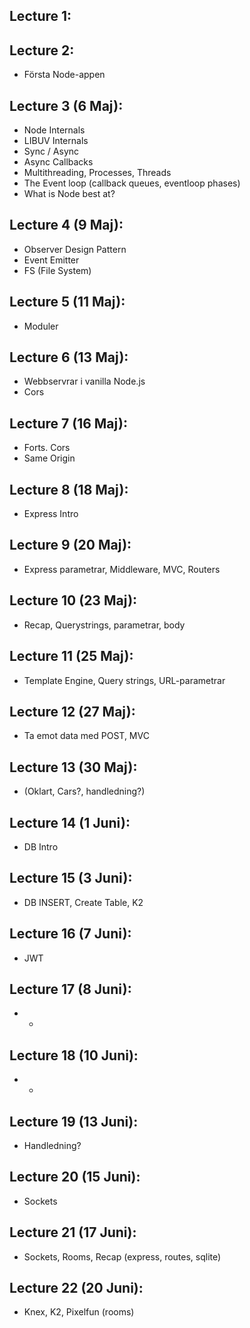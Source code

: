 ## Lecture 1: 

## Lecture 2:
- Första Node-appen

## Lecture 3 (6 Maj):
- Node Internals
- LIBUV Internals
- Sync / Async
- Async Callbacks
- Multithreading, Processes, Threads
- The Event loop (callback queues, eventloop phases)
- What is Node best at?

## Lecture 4 (9 Maj):
- Observer Design Pattern
- Event Emitter
- FS (File System)

## Lecture 5 (11 Maj):
- Moduler

## Lecture 6 (13 Maj):
- Webbservrar i vanilla Node.js
- Cors

## Lecture 7 (16 Maj):
- Forts. Cors
- Same Origin

## Lecture 8 (18 Maj):
- Express Intro

## Lecture 9 (20 Maj):
- Express parametrar, Middleware, MVC, Routers

## Lecture 10 (23 Maj):
- Recap, Querystrings, parametrar, body

## Lecture 11 (25 Maj):
- Template Engine, Query strings, URL-parametrar

## Lecture 12 (27 Maj):
- Ta emot data med POST, MVC

## Lecture 13 (30 Maj):
- (Oklart, Cars?, handledning?)

## Lecture 14 (1 Juni):
- DB Intro

## Lecture 15 (3 Juni):
- DB INSERT, Create Table, K2

## Lecture 16 (7 Juni):
- JWT

## Lecture 17 (8 Juni):
- -

## Lecture 18 (10 Juni):
- -

## Lecture 19 (13 Juni):
- Handledning?

## Lecture 20 (15 Juni):
- Sockets

## Lecture 21 (17 Juni):
- Sockets, Rooms, Recap (express, routes, sqlite)

## Lecture 22 (20 Juni):
- Knex, K2, Pixelfun (rooms)